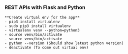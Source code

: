 ### **REST APIs with Flask and Python**

    **Create virtual env for the app**
    - pip3 install virtualenv
    - sudo pip3 install virtualenv
    - virtualenv venv --python=python3
    - source venv/bin/activate
    - source venv/bin/activate
    - python --version (Should show latest python version)
    - deactivate (To come out virtual env) 